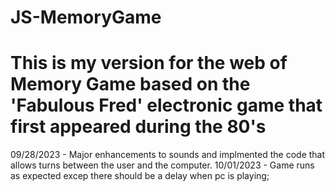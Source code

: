 # JS-MemoryGame

# This is my version for the web of Memory Game based on the 'Fabulous Fred' electronic game that first appeared during the 80's

09/28/2023 - Major enhancements to sounds and implmented the code that allows turns between the user and the computer.
10/01/2023 - Game runs as expected excep there should be a delay when pc is playing;
